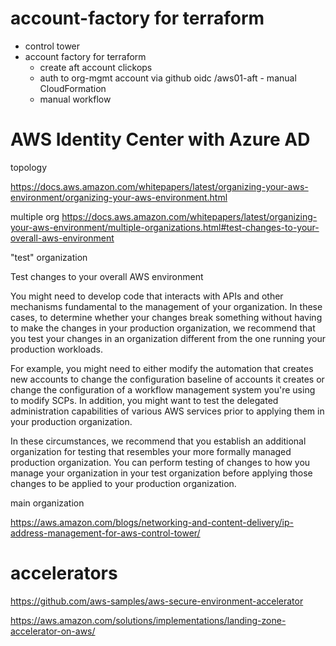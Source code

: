

# account-factory for terraform

* control tower
* account factory for terraform
  * create aft account clickops
  * auth to org-mgmt account via github oidc <org>/aws01-aft - manual CloudFormation
  * manual workflow


# AWS Identity Center with Azure AD 



topology


https://docs.aws.amazon.com/whitepapers/latest/organizing-your-aws-environment/organizing-your-aws-environment.html


multiple org
https://docs.aws.amazon.com/whitepapers/latest/organizing-your-aws-environment/multiple-organizations.html#test-changes-to-your-overall-aws-environment

"test" organization

Test changes to your overall AWS environment

You might need to develop code that interacts with APIs and other mechanisms fundamental to the management of your 
organization. In these cases, to determine whether your changes break something without having to make the changes in 
your production organization, we recommend that you test your changes in an organization different from the one running 
your production workloads.

For example, you might need to either modify the automation that creates new accounts to change the configuration 
baseline of accounts it creates or change the configuration of a workflow management system you're using to modify SCPs. 
In addition, you might want to test the delegated administration capabilities of various AWS services prior to applying 
them in your production organization.

In these circumstances, we recommend that you establish an additional organization for testing that resembles your more 
formally managed production organization. You can perform testing of changes to how you manage your organization in your 
test organization before applying those changes to be applied to your production organization.

main organization

https://aws.amazon.com/blogs/networking-and-content-delivery/ip-address-management-for-aws-control-tower/





# accelerators

https://github.com/aws-samples/aws-secure-environment-accelerator

https://aws.amazon.com/solutions/implementations/landing-zone-accelerator-on-aws/